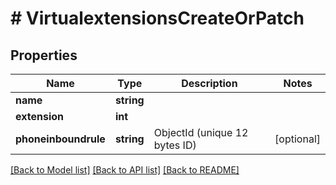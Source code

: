 # # VirtualextensionsCreateOrPatch

## Properties

Name | Type | Description | Notes
------------ | ------------- | ------------- | -------------
**name** | **string** |  |
**extension** | **int** |  |
**phoneinboundrule** | **string** | ObjectId (unique 12 bytes ID) | [optional]

[[Back to Model list]](../../README.md#models) [[Back to API list]](../../README.md#endpoints) [[Back to README]](../../README.md)

